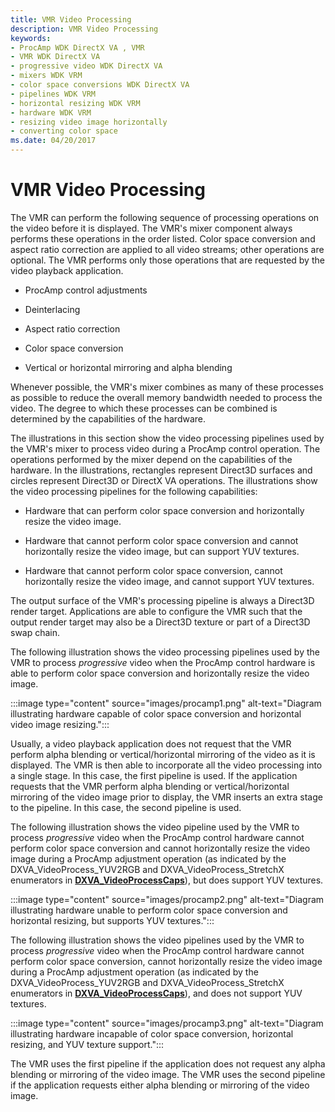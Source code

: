 ```yaml
---
title: VMR Video Processing
description: VMR Video Processing
keywords:
- ProcAmp WDK DirectX VA , VMR
- VMR WDK DirectX VA
- progressive video WDK DirectX VA
- mixers WDK VRM
- color space conversions WDK DirectX VA
- pipelines WDK VRM
- horizontal resizing WDK VRM
- hardware WDK VRM
- resizing video image horizontally
- converting color space
ms.date: 04/20/2017
---
```


# VMR Video Processing

The VMR can perform the following sequence of processing operations on the video before it is displayed. The VMR's mixer component always performs these operations in the order listed. Color space conversion and aspect ratio correction are applied to all video streams; other operations are optional. The VMR performs only those operations that are requested by the video playback application.

* ProcAmp control adjustments

* Deinterlacing

* Aspect ratio correction

* Color space conversion

* Vertical or horizontal mirroring and alpha blending

Whenever possible, the VMR's mixer combines as many of these processes as possible to reduce the overall memory bandwidth needed to process the video. The degree to which these processes can be combined is determined by the capabilities of the hardware.

The illustrations in this section show the video processing pipelines used by the VMR's mixer to process video during a ProcAmp control operation. The operations performed by the mixer depend on the capabilities of the hardware. In the illustrations, rectangles represent Direct3D surfaces and circles represent Direct3D or DirectX VA operations. The illustrations show the video processing pipelines for the following capabilities:

* Hardware that can perform color space conversion and horizontally resize the video image.

* Hardware that cannot perform color space conversion and cannot horizontally resize the video image, but can support YUV textures.

* Hardware that cannot perform color space conversion, cannot horizontally resize the video image, and cannot support YUV textures.

The output surface of the VMR's processing pipeline is always a Direct3D render target. Applications are able to configure the VMR such that the output render target may also be a Direct3D texture or part of a Direct3D swap chain.

The following illustration shows the video processing pipelines used by the VMR to process *progressive* video when the ProcAmp control hardware is able to perform color space conversion and horizontally resize the video image.

:::image type="content" source="images/procamp1.png" alt-text="Diagram illustrating hardware capable of color space conversion and horizontal video image resizing.":::

Usually, a video playback application does not request that the VMR perform alpha blending or vertical/horizontal mirroring of the video as it is displayed. The VMR is then able to incorporate all the video processing into a single stage. In this case, the first pipeline is used. If the application requests that the VMR perform alpha blending or vertical/horizontal mirroring of the video image prior to display, the VMR inserts an extra stage to the pipeline. In this case, the second pipeline is used.

The following illustration shows the video pipeline used by the VMR to process *progressive* video when the ProcAmp control hardware cannot perform color space conversion and cannot horizontally resize the video image during a ProcAmp adjustment operation (as indicated by the DXVA_VideoProcess_YUV2RGB and DXVA_VideoProcess_StretchX enumerators in [**DXVA_VideoProcessCaps**](/windows-hardware/drivers/ddi/dxva/ne-dxva-_dxva_videoprocesscaps)), but does support YUV textures.

:::image type="content" source="images/procamp2.png" alt-text="Diagram illustrating hardware unable to perform color space conversion and horizontal resizing, but supports YUV textures.":::

The following illustration shows the video pipelines used by the VMR to process *progressive* video when the ProcAmp control hardware cannot perform color space conversion, cannot horizontally resize the video image during a ProcAmp adjustment operation (as indicated by the DXVA_VideoProcess_YUV2RGB and DXVA_VideoProcess_StretchX enumerators in [**DXVA_VideoProcessCaps**](/windows-hardware/drivers/ddi/dxva/ne-dxva-_dxva_videoprocesscaps)), and does not support YUV textures.

:::image type="content" source="images/procamp3.png" alt-text="Diagram illustrating hardware incapable of color space conversion, horizontal resizing, and YUV texture support.":::

The VMR uses the first pipeline if the application does not request any alpha blending or mirroring of the video image. The VMR uses the second pipeline if the application requests either alpha blending or mirroring of the video image.

